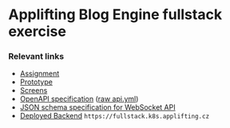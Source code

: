 # Applifting Blog Engine fullstack exercise

### Relevant links

- [Assignment](https://github.com/Applifting/fullstack-exercise/blob/master/assignment.md)
- [Prototype](https://www.figma.com/proto/VagZOrr3TjTAxGCpCUTSrO/Applifting-%7C-Full-Stack-Cvi%C4%8Den%C3%AD?node-id=2%3A3&viewport=148%2C245%2C0.12103988230228424&scaling=min-zoom)
- [Screens](https://www.figma.com/file/VagZOrr3TjTAxGCpCUTSrO/Applifting-|-Full-Stack-Cvičení)
- [OpenAPI specification](https://editor.swagger.io/?url=https%3A%2F%2Fraw.githubusercontent.com%2FApplifting%2Ffullstack-exercise%2Fmaster%2Fapi.yml%3Ftoken%3DAASONT7SPYWQNBN5RIU6GZC6YJCIC) ([raw api.yml](https://github.com/Applifting/fullstack-exercise/blob/master/api.yml))
- [JSON schema specification for WebSocket API](https://github.com/Applifting/fullstack-exercise/blob/master/ws.json)
- [Deployed Backend](https://fullstack.k8s.applifting.cz) `https://fullstack.k8s.applifting.cz`
